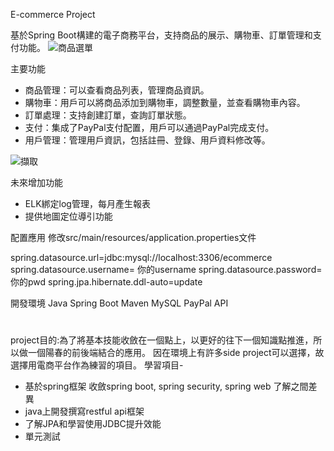 
E-commerce Project


基於Spring Boot構建的電子商務平台，支持商品的展示、購物車、訂單管理和支付功能。
![商品選單](https://github.com/user-attachments/assets/38e9b25f-11be-4aba-a751-ee8c5e6f58ea)

主要功能
 - 商品管理：可以查看商品列表，管理商品資訊。
 - 購物車：用戶可以將商品添加到購物車，調整數量，並查看購物車內容。
 - 訂單處理：支持創建訂單，查詢訂單狀態。
 - 支付：集成了PayPal支付配置，用戶可以通過PayPal完成支付。
 - 用戶管理：管理用戶資訊，包括註冊、登錄、用戶資料修改等。


![擷取](https://github.com/user-attachments/assets/8b173c84-ba63-4458-a5de-c0b36ccb545b)

未來增加功能
 - ELK綁定log管理，每月產生報表
 - 提供地圖定位導引功能

配置應用
修改src/main/resources/application.properties文件

spring.datasource.url=jdbc:mysql://localhost:3306/ecommerce
spring.datasource.username= 你的username
spring.datasource.password= 你的pwd
spring.jpa.hibernate.ddl-auto=update

開發環境
Java
Spring Boot
Maven
MySQL
PayPal API

#
project目的:為了將基本技能收斂在一個點上，以更好的往下一個知識點推進，所以做一個陽春的前後端結合的應用。
因在環境上有許多side project可以選擇，故選擇用電商平台作為練習的項目。
學習項目- 
 - 基於spring框架 收斂spring boot, spring security, spring web 了解之間差異 
 - java上開發撰寫restful api框架
 - 了解JPA和學習使用JDBC提升效能
 - 單元測試
